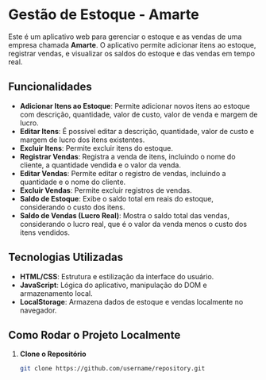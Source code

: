 # Gestão de Estoque - Amarte

Este é um aplicativo web para gerenciar o estoque e as vendas de uma empresa chamada **Amarte**. O aplicativo permite adicionar itens ao estoque, registrar vendas, e visualizar os saldos do estoque e das vendas em tempo real.

## Funcionalidades

- **Adicionar Itens ao Estoque**: Permite adicionar novos itens ao estoque com descrição, quantidade, valor de custo, valor de venda e margem de lucro.
- **Editar Itens**: É possível editar a descrição, quantidade, valor de custo e margem de lucro dos itens existentes.
- **Excluir Itens**: Permite excluir itens do estoque.
- **Registrar Vendas**: Registra a venda de itens, incluindo o nome do cliente, a quantidade vendida e o valor da venda.
- **Editar Vendas**: Permite editar o registro de vendas, incluindo a quantidade e o nome do cliente.
- **Excluir Vendas**: Permite excluir registros de vendas.
- **Saldo de Estoque**: Exibe o saldo total em reais do estoque, considerando o custo dos itens.
- **Saldo de Vendas (Lucro Real)**: Mostra o saldo total das vendas, considerando o lucro real, que é o valor da venda menos o custo dos itens vendidos.

## Tecnologias Utilizadas

- **HTML/CSS**: Estrutura e estilização da interface do usuário.
- **JavaScript**: Lógica do aplicativo, manipulação do DOM e armazenamento local.
- **LocalStorage**: Armazena dados de estoque e vendas localmente no navegador.

## Como Rodar o Projeto Localmente

1. **Clone o Repositório**

   ```bash
   git clone https://github.com/username/repository.git

